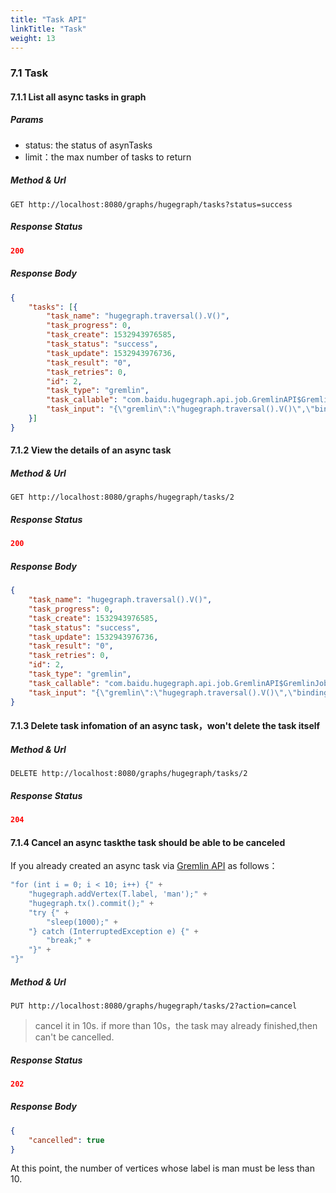 ```yaml
---
title: "Task API"
linkTitle: "Task"
weight: 13
---
```


### 7.1 Task

#### 7.1.1 List all async tasks in graph

##### Params

- status: the status of asynTasks
- limit：the max number of tasks to return

##### Method & Url

```
GET http://localhost:8080/graphs/hugegraph/tasks?status=success
```

##### Response Status

```json
200
```

##### Response Body

```json
{
	"tasks": [{
		"task_name": "hugegraph.traversal().V()",
		"task_progress": 0,
		"task_create": 1532943976585,
		"task_status": "success",
		"task_update": 1532943976736,
		"task_result": "0",
		"task_retries": 0,
		"id": 2,
		"task_type": "gremlin",
		"task_callable": "com.baidu.hugegraph.api.job.GremlinAPI$GremlinJob",
		"task_input": "{\"gremlin\":\"hugegraph.traversal().V()\",\"bindings\":{},\"language\":\"gremlin-groovy\",\"aliases\":{\"hugegraph\":\"graph\"}}"
	}]
}
```

#### 7.1.2 View the details of an async task

##### Method & Url

```
GET http://localhost:8080/graphs/hugegraph/tasks/2
```

##### Response Status

```json
200
```

##### Response Body

```json
{
	"task_name": "hugegraph.traversal().V()",
	"task_progress": 0,
	"task_create": 1532943976585,
	"task_status": "success",
	"task_update": 1532943976736,
	"task_result": "0",
	"task_retries": 0,
	"id": 2,
	"task_type": "gremlin",
	"task_callable": "com.baidu.hugegraph.api.job.GremlinAPI$GremlinJob",
	"task_input": "{\"gremlin\":\"hugegraph.traversal().V()\",\"bindings\":{},\"language\":\"gremlin-groovy\",\"aliases\":{\"hugegraph\":\"graph\"}}"
}
```

#### 7.1.3 Delete task infomation of an async task，**won't delete the task itself**

##### Method & Url

```
DELETE http://localhost:8080/graphs/hugegraph/tasks/2
```

##### Response Status

```json
204
```

#### 7.1.4 Cancel an async task**the task should be able to be canceled**

If you already created an async task via [Gremlin API](../gremlin) as follows：

```groovy
"for (int i = 0; i < 10; i++) {" +
    "hugegraph.addVertex(T.label, 'man');" +
    "hugegraph.tx().commit();" +
    "try {" +
        "sleep(1000);" +
    "} catch (InterruptedException e) {" +
        "break;" +
    "}" +
"}"
```

##### Method & Url

```
PUT http://localhost:8080/graphs/hugegraph/tasks/2?action=cancel
```
> cancel it in 10s. if more than 10s，the task may already finished,then can't be cancelled.

##### Response Status

```json
202
```

##### Response Body

```json
{
    "cancelled": true
}
```

At this point, the number of vertices whose label is man must be less than 10.
